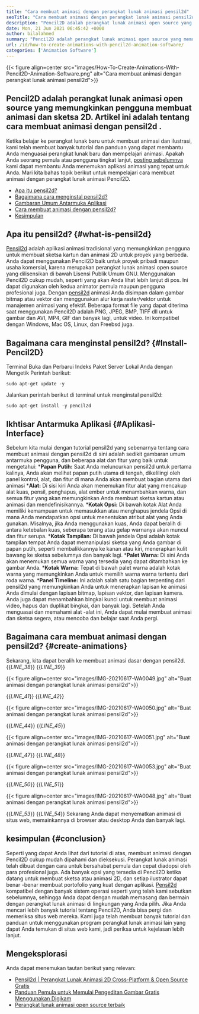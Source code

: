 ```yaml
---
title: "Cara membuat animasi dengan perangkat lunak animasi pensil2d" 
seoTitle: "Cara membuat animasi dengan perangkat lunak animasi pensil2d" 
description: "Pencil2D adalah perangkat lunak animasi open source yang memungkinkan pengguna membuat animasi dan sketsa 2D. Artikel ini adalah tentang cara membuat animasi dengan pensil2d." 
date: Mon, 21 Jun 2021 06:45:42 +0000
author: bilalahmed
summary: "Pencil2D adalah perangkat lunak animasi open source yang memungkinkan pengguna membuat animasi dan sketsa 2D. Artikel ini adalah tentang cara membuat animasi dengan pensil2d." 
url: /id/how-to-create-animations-with-pencil2d-animation-software/
categories: ['Animation Software']
---
```


{{< figure align=center src="images/How-To-Create-Animations-With-Pencil2D-Animation-Software.png" alt="Cara membuat animasi dengan perangkat lunak animasi pensil2d">}}


## **Pencil2D adalah perangkat lunak animasi open source yang memungkinkan pengguna membuat animasi dan sketsa 2D. Artikel ini adalah tentang cara membuat animasi dengan pensil2d** .
Ketika belajar ke perangkat lunak baru untuk membuat animasi dan ilustrasi, kami telah membuat banyak tutorial dan panduan yang dapat membantu Anda menguasai perangkat lunak baru dan mempelajari animasi. Apakah Anda seorang pemula atau pengguna tingkat lanjut, [posting sebelumnya][1] kami dapat membantu Anda menemukan aplikasi animasi yang tepat untuk Anda. Mari kita bahas topik berikut untuk mempelajari cara membuat animasi dengan perangkat lunak animasi Pencil2D.
  * [Apa itu pensil2d?][2]
  * [Bagaimana cara menginstal pensil2d?][3]
  * [Gambaran Umum Antarmuka Aplikasi][4]
  * [Cara membuat animasi dengan pensil2d?][5]
  * [Kesimpulan][6]

## Apa itu pensil2d?   {#what-is-pensil2d}
[Pensil2d][7] adalah aplikasi animasi tradisional yang memungkinkan pengguna untuk membuat sketsa kartun dan animasi 2D untuk proyek yang berbeda. Anda dapat menggunakan Pencil2D baik untuk proyek pribadi maupun usaha komersial, karena merupakan perangkat lunak animasi open source yang dilisensikan di bawah Lisensi Publik Umum GNU. Menggunakan Pencil2D cukup mudah, seperti yang akan Anda lihat lebih lanjut di pos. Ini dapat digunakan oleh kedua animator pemula maupun pengguna profesional juga.
Dengan [pensil2d][7] animasi Anda disimpan dalam gambar bitmap atau vektor dan menggunakan alur kerja raster/vektor untuk manajemen animasi yang efektif. Beberapa format file yang dapat diterima saat menggunakan Pencil2D adalah PNG, JPEG, BMP, TIFF dll untuk gambar dan AVI, MP4, GIF dan banyak lagi, untuk video. Ini kompatibel dengan Windows, Mac OS, Linux, dan Freebsd juga.

## Bagaimana cara menginstal pensil2d?   {#Install-Pencil2D}
Terminal Buka dan Perbarui Indeks Paket Server Lokal Anda dengan Mengetik Perintah berikut:
```
sudo apt-get update -y

```
Jalankan perintah berikut di terminal untuk menginstal pensil2d:
```
sudo apt-get install -y pencil2d

```

## Ikhtisar Antarmuka Aplikasi   {#Aplikasi-Interface}
Sebelum kita mulai dengan tutorial pensil2d yang sebenarnya tentang cara membuat animasi dengan pensil2d di sini adalah sedikit gambaran umum antarmuka pengguna, dan beberapa alat dan fitur yang baik untuk mengetahui:
  ***Papan Putih:**  Saat Anda meluncurkan pensil2d untuk pertama kalinya, Anda akan melihat papan putih utama di tengah, dikelilingi oleh panel kontrol, alat, dan fitur di mana Anda akan membuat bagian utama dari animasi
  ***Alat:**  Di sisi kiri Anda akan menemukan fitur alat yang mencakup alat kuas, pensil, penghapus, alat ember untuk menambahkan warna, dan semua fitur yang akan memungkinkan Anda membuat sketsa kartun atau animasi dan mendefinisikannya.
  ***Kotak Opsi:**  Di bawah kotak Alat Anda memiliki kemampuan untuk memasukkan atau menghapus jendela Opsi di mana Anda mendapatkan opsi untuk menentukan atribut alat yang Anda gunakan. Misalnya, jika Anda menggunakan kuas, Anda dapat beralih di antara ketebalan kuas, seberapa terang atau gelap warnanya akan muncul dan fitur serupa.
  ***Kotak Tampilan:**  Di bawah jendela Opsi adalah kotak tampilan tempat Anda dapat memanipulasi sketsa yang Anda gambar di papan putih, seperti membalikkannya ke kanan atau kiri, menerapkan kulit bawang ke sketsa sebelumnya dan banyak lagi.
  ***Palet Warna:**  Di sini Anda akan menemukan semua warna yang tersedia yang dapat ditambahkan ke gambar Anda.
  ***Kotak Warna:**  Tepat di bawah palet warna adalah kotak warna yang memungkinkan Anda untuk memilih warna warna tertentu dari roda warna.
  ***Panel Timeline:**  Ini adalah salah satu bagian terpenting dari pensil2d yang memungkinkan Anda untuk menerapkan lapisan ke animasi Anda dimulai dengan lapisan bitmap, lapisan vektor, dan lapisan kamera. Anda juga dapat menambahkan bingkai kunci untuk membuat animasi video, hapus dan duplikat bingkai, dan banyak lagi.
Setelah Anda menguasai dan memahami alat -alat ini, Anda dapat mulai membuat animasi dan sketsa segera, atau mencoba dan belajar saat Anda pergi.

## Bagaimana cara membuat animasi dengan pensil2d?   {#create-animations}
Sekarang, kita dapat beralih ke membuat animasi dasar dengan pensil2d.
{{_LINE_38_}}
{{_LINE_39_}}

{{< figure align=center src="images/IMG-20210617-WA0049.jpg" alt="Buat animasi dengan perangkat lunak animasi pensil2d">}}

{{_LINE_41_}}
{{_LINE_42_}}

{{< figure align=center src="images/IMG-20210617-WA0050.jpg" alt="Buat animasi dengan perangkat lunak animasi pensil2d">}}

{{_LINE_44_}}
{{_LINE_45_}}

{{< figure align=center src="images/IMG-20210617-WA0051.jpg" alt="Buat animasi dengan perangkat lunak animasi pensil2d">}}

{{_LINE_47_}}
{{_LINE_48_}}

{{< figure align=center src="images/IMG-20210617-WA0053.jpg" alt="Buat animasi dengan perangkat lunak animasi pensil2d">}}

{{_LINE_50_}}
{{_LINE_51_}}

{{< figure align=center src="images/IMG-20210617-WA0048.jpg" alt="Buat animasi dengan perangkat lunak animasi pensil2d">}}

{{_LINE_53_}}
{{_LINE_54_}}
Sekarang Anda dapat menyematkan animasi di situs web, memainkannya di browser atau desktop Anda dan banyak lagi.

## kesimpulan   {#conclusion}
Seperti yang dapat Anda lihat dari tutorial di atas, membuat animasi dengan Pencil2D cukup mudah dipahami dan dieksekusi. Perangkat lunak animasi telah dibuat dengan cara untuk bersahabat pemula dan cepat diadopsi oleh para profesional juga. Ada banyak opsi yang tersedia di Pencil2D ketika datang untuk membuat sketsa atau animasi 2D, dan setiap ilustrator dapat benar -benar membuat portofolio yang kuat dengan aplikasi.
[Pensil2d][7] kompatibel dengan banyak sistem operasi seperti yang telah kami sebutkan sebelumnya, sehingga Anda dapat dengan mudah memasang dan bermain dengan perangkat lunak animasi di lingkungan yang Anda pilih. Jika Anda mencari lebih banyak tutorial tentang Pencil2D, Anda bisa pergi dan memeriksa situs web mereka. Kami juga telah membuat banyak tutorial dan panduan untuk menggunakan program perangkat lunak animasi lain yang dapat Anda temukan di situs web kami, jadi periksa untuk kejelasan lebih lanjut.

## Mengeksplorasi
Anda dapat menemukan tautan berikut yang relevan:
  * [Pensil2d | Perangkat Lunak Animasi 2D Cross-Platform & Open Source Gratis][7]
  * [Panduan Pemula untuk Memulai Pengeditan Gambar Gratis Menggunakan Digikam][8]
  * [Perangkat lunak animasi open source terbaik][9]

  
[1]: https://blog.containerize.com/
[2]: #what-is-pencil2d
[3]: #install-pencil2d
[4]: #application-interface
[5]: #create-animations
[6]: #conclusion
[7]: https://products.containerize.com/animation-software/pencil2d/
[8]: https://blog.containerize.com/animation-software/beginners-guide-to-start-free-image-editing-using-digikam/
[9]: https://products.containerize.com/animation-software/

